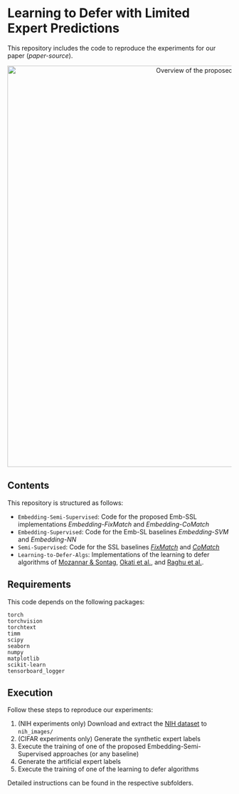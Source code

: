 # Learning to Defer with Limited Expert Predictions

This repository includes the code to reproduce the experiments for our paper (_paper-source_).

<p align="center">
  <img src="framework.jpg" width="900" alt="Overview of the proposed framework"/>
</p>

## Contents
This repository is structured as follows:
* `Embedding-Semi-Supervised`: Code for the proposed Emb-SSL implementations *Embedding-FixMatch* and *Embedding-CoMatch*
* `Embedding-Supervised`: Code for the Emb-SL baselines *Embedding-SVM* and *Embedding-NN*
* `Semi-Supervised`: Code for the SSL baselines <a href="https://arxiv.org/abs/2001.07685">*FixMatch*</a> and <a href="https://arxiv.org/abs/2011.11183">*CoMatch*</a> 
* `Learning-to-Defer-Algs`: Implementations of the learning to defer algorithms of <a href="https://proceedings.mlr.press/v119/mozannar20b.html">Mozannar & Sontag</a>,
<a href="https://arxiv.org/abs/2103.08902">Okati et al.</a>, and
<a href="https://arxiv.org/abs/1903.12220">Raghu et al.</a>. 

## Requirements
This code depends on the following packages:
```shell
torch
torchvision
torchtext
timm
scipy
seaborn
numpy
matplotlib
scikit-learn
tensorboard_logger
```

## Execution
Follow these steps to reproduce our experiments: 
1. (NIH experiments only) Download and extract the <a href="https://cloud.google.com/healthcare-api/docs/resources/public-datasets/nih-chest">NIH dataset</a> to `nih_images/`
2. (CIFAR experiments only) Generate the synthetic expert labels
3. Execute the training of one of the proposed Embedding-Semi-Supervised approaches (or any baseline)
4. Generate the artificial expert labels
5. Execute the training of one of the learning to defer algorithms

Detailed instructions can be found in the respective subfolders.

